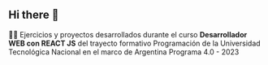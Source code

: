 ## Hi there 👋
👩‍💻 Ejercicios y proyectos desarrollados durante el curso **Desarrollador WEB con REACT JS** del trayecto formativo Programación de la Universidad
Tecnológica Nacional en el marco de Argentina Programa 4.0 - 2023

<!--

**Here are some ideas to get you started:**

🙋‍♀️ A short introduction - what is your organization all about?
🌈 Contribution guidelines - how can the community get involved?
👩‍💻 Useful resources - where can the community find your docs? Is there anything else the community should know?
🍿 Fun facts - what does your team eat for breakfast?
🧙 Remember, you can do mighty things with the power of [Markdown](https://docs.github.com/github/writing-on-github/getting-started-with-writing-and-formatting-on-github/basic-writing-and-formatting-syntax)
-->
